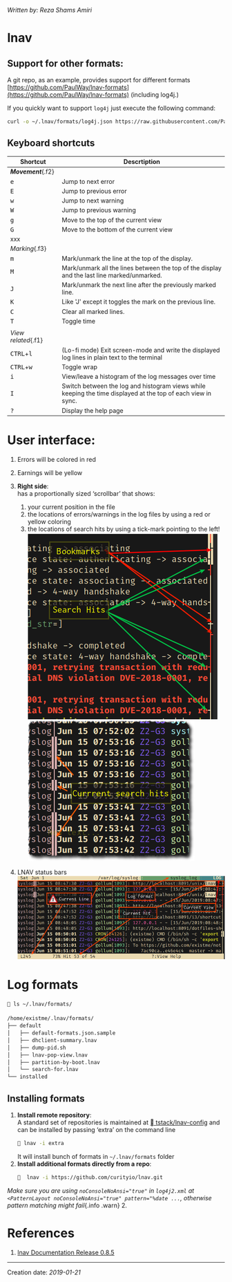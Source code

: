 _Written by: Reza Shams Amiri_

# lnav

## Support for other formats:

A git repo, as an example, provides support for different formats [https://github.com/PaulWay/lnav-formats](https://github.com/PaulWay/lnav-formats) (including log4j.)

If you quickly want to support `log4j` just execute the following command:
 
``` bash
curl -o ~/.lnav/formats/log4j.json https://raw.githubusercontent.com/PaulWay/lnav-formats/master/log4j.json
```

## Keyboard shortcuts

Shortcut                   | Descrtiption 
---------------------------|---------------------------------------------------
_**Movement**_{.f2}| 
<kbd>e</kbd>|Jump to next error
<kbd>E</kbd>|Jump to previous error
<kbd>w</kbd>|Jump to next warning
<kbd>W</kbd>|Jump to previous warning
<kbd>g</kbd>|Move to the top of the current view
<kbd>G</kbd>|Move to the bottom of the current view
|xxx|
|_Marking_{.f3}|
<kbd>m</kbd>               | Mark/unmark the line at the top of the display.
<kbd>M</kbd>               | Mark/unmark all the lines between the top of the display and the last line marked/unmarked.
<kbd>J</kbd>               | Mark/unmark the next line after the previously marked line.
<kbd>K</kbd>               | Like 'J' except it toggles the mark on the previous line.
<kbd>C</kbd>               | Clear all marked lines.
<kbd>T</kbd>               | Toggle time
||
|_View related_{.f1}|
<kbd>CTRL</kbd>+<kbd>l</kbd>  | (Lo-fi mode) Exit screen-mode and write the displayed log lines in plain text to the terminal
<kbd>CTRL</kbd>+<kbd>w</kbd>  | Toggle wrap
<kbd>i</kbd>                  | View/leave a histogram of the log messages over time
<kbd>I</kbd>                  | Switch between the log and histogram views while keeping the time displayed at the top of each view in sync.
<kbd>?</kbd>                  | Display the help page

# User interface:
1. Errors will be colored in red
2. Earnings will be yellow
3. **Right side**:   
    has a proportionally sized ‘scrollbar’ that shows:   
   1.  your current position in the file
   2.  the locations of errors/warnings in the log files by using a red or yellow coloring
   3.  the locations of search hits by using a tick-mark pointing to the left!
    ![lnav-hits.png](/img/unix/lnav-hits.png#3dt)![lnav-search-hits.png](/img/unix/lnav-search-hits.png)

4. LNAV status bars
    ![lnav-status.png](/img/unix/lnav-status.png)

# Log formats
``` sh
 ls ~/.lnav/formats/

/home/existme/.lnav/formats/
├── default
│   ├── default-formats.json.sample
│   ├── dhclient-summary.lnav
│   ├── dump-pid.sh
│   ├── lnav-pop-view.lnav
│   ├── partition-by-boot.lnav
│   └── search-for.lnav
└── installed
```
## Installing formats
1. **Install remote repository**:   
    A standard set of repositories is maintained at [ tstack/lnav-config][GTLCOCDFL] and can be installed by passing ‘extra’ on the command line
    ``` sh
     lnav -i extra    
    ```
    It will install bunch of formats in `~/.lnav/formats` folder
1. **Install additional formats directly from a repo**:
   ``` sh
     lnav -i https://github.com/curityio/lnav.git
   ```
  _Make sure you are using `noConsoleNoAnsi="true"` in `log4j2.xml` at `<PatternLayout noConsoleNoAnsi="true" pattern="%date ...`, otherwise pattern matching might fail_{.info .warn}
2. 
# References
1. [lnav Documentation Release 0.8.5][TNE]
* * *
Creation date: _2019-01-21_

[TNE]: https://buildmedia.readthedocs.org/media/pdf/lnav/latest/lnav.pdf
[GTLCOCDFL]: https://github.com/tstack/lnav-config